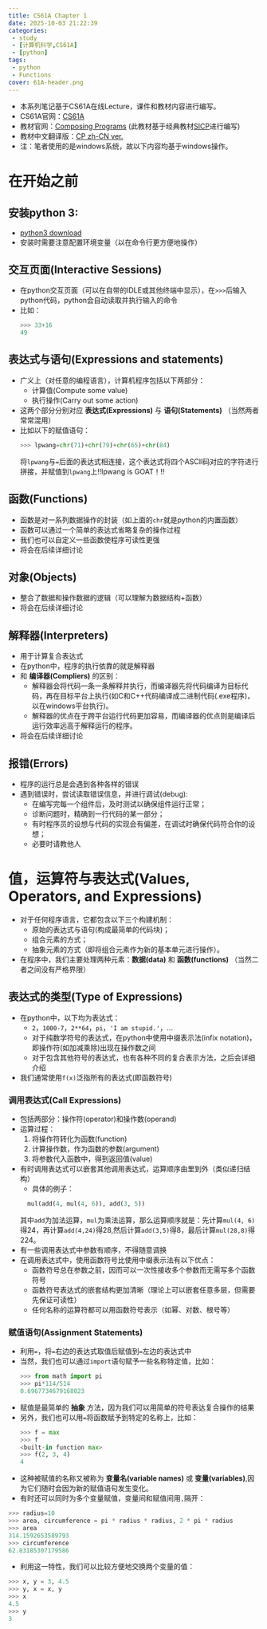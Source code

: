 ```yaml
---
title: CS61A Chapter 1
date: 2025-10-03 21:22:39
categories:
 - study
 - [计算机科学,CS61A]
 - [python] 
tags: 
 - python
 - Functions
cover: 61A-header.png
---
```

+ 本系列笔记基于CS61A在线Lecture，课件和教材内容进行编写。
+ CS61A官网：[CS61A](https://cs61a.org/)
+ 教材官网：[Composing Programs](https://www.composingprograms.com/) (此教材基于经典教材[SICP](https://mitp-content-server.mit.edu/books/content/sectbyfn/books_pres_0/6515/sicp.zip/index.html)进行编写)
+ 教材中文翻译版：[CP zh-CN ver.](https://composingprograms.netlify.app/)
+ 注：笔者使用的是windows系统，故以下内容均基于windows操作。

# 在开始之前
##  安装python 3:
   + [python3 download](https://www.python.org/downloads/)
   +  安装时需要注意配置环境变量（以在命令行更方便地操作）
##  交互页面(Interactive Sessions)
   +  在python交互页面（可以在自带的IDLE或其他终端中显示），在`>>>`后输入python代码，python会自动读取并执行输入的命令
   +  比如：
      ```python
      >>> 33+16
      49
      ```
## 表达式与语句(Expressions and statements)
+ 广义上（对任意的编程语言），计算机程序包括以下两部分：
  + 计算值(Compute some value)
  + 执行操作(Carry out some action)
+ 这两个部分分别对应 **表达式(Expressions)** 与 **语句(Statements)** （当然两者常常混用）
+ 比如以下的赋值语句：
  ```python
  >>> lpwang=chr(71)+chr(79)+chr(65)+chr(84)
  ```
  将`lpwang`与`=`后面的表达式相连接，这个表达式将四个ASCII码对应的字符进行拼接，并赋值到`lpwang`上!!lpwang is GOAT！!!
## 函数(Functions)
+ 函数是对一系列数据操作的封装（如上面的`chr`就是python的内置函数）
+ 函数可以通过一个简单的表达式省略复杂的操作过程
+ 我们也可以自定义一些函数使程序可读性更强
+ 将会在后续详细讨论
## 对象(Objects)
+ 整合了数据和操作数据的逻辑（可以理解为数据结构+函数）
+ 将会在后续详细讨论
## 解释器(Interpreters)
+ 用于计算复合表达式
+ 在python中，程序的执行依靠的就是解释器
+ 和 **编译器(Compliers)** 的区别：
  + 解释器会将代码一条一条解释并执行，而编译器先将代码编译为目标代码，再在目标平台上执行(如C和C++代码编译成二进制代码(.exe程序)，以在windows平台执行)。
  + 解释器的优点在于跨平台运行代码更加容易，而编译器的优点则是编译后运行效率远高于解释运行的程序。
+ 将会在后续详细讨论
## 报错(Errors)
+ 程序的运行总是会遇到各种各样的错误
+ 遇到错误时，尝试读取错误信息，并进行调试(debug):
  + 在编写完每一个组件后，及时测试以确保组件运行正常；
  + 诊断问题时，精确到一行代码的某一部分；
  + 有时程序员的设想与代码的实现会有偏差，在调试时确保代码符合你的设想；
  + 必要时请教他人
# 值，运算符与表达式(Values, Operators, and Expressions)
+ 对于任何程序语言，它都包含以下三个构建机制：
  + 原始的表达式与语句(构成最简单的代码块)；
  + 组合元素的方式；
  + 抽象元素的方式（即将组合元素作为新的基本单元进行操作）。
+ 在程序中，我们主要处理两种元素：**数据(data)** 和 **函数(functions)** （当然二者之间没有严格界限）
## 表达式的类型(Type of Expressions)
+ 在python中，以下均为表达式：
  + `2`，`1000-7`，`2**64`，`pi`，`'I am stupid.'`，...
  + 对于纯数学符号的表达式，在python中使用中缀表示法(infix notation)，即操作符(如加减乘除)出现在操作数之间
  + 对于包含其他符号的表达式，也有各种不同的复合表示方法，之后会详细介绍
+ 我们通常使用`f(x)`泛指所有的表达式(即函数符号)
### 调用表达式(Call Expressions)
+ 包括两部分：操作符(operator)和操作数(operand)
+ 运算过程：
  1. 将操作符转化为函数(function)
  2. 计算操作数，作为函数的参数(argument)
  3. 将参数代入函数中，得到返回值(value)
+ 有时调用表达式可以嵌套其他调用表达式，运算顺序由里到外（类似递归结构）
  + 具体的例子：
  ```python
    mul(add(4, mul(4, 6)), add(3, 5))
  ```
  其中`add`为加法运算，`mul`为乘法运算，那么运算顺序就是：先计算`mul(4, 6)`得24，再计算`add(4,24)`得28,然后计算`add(3,5)`得8，最后计算`mul(28,8)`得224。
+ 有一些调用表达式中参数有顺序，不得随意调换
+ 在调用表达式中，使用函数符号比使用中缀表示法有以下优点：
  + 函数符号总在参数之前，因而可以一次性接收多个参数而无需写多个函数符号
  + 函数符号表达式的嵌套结构更加清晰（理论上可以嵌套任意多层，但需要先保证可读性）
  + 任何名称的运算符都可以用函数符号表示（如幂、对数、根号等）
### 赋值语句(Assignment Statements)
+ 利用`=`，将`=`右边的表达式取值后赋值到`=`左边的表达式中
+ 当然，我们也可以通过`import`语句赋予一些名称特定值，比如：
  ```python
  >>> from math import pi
  >>> pi*114/514
  0.6967734679168023
  ```
+ 赋值是最简单的 **抽象** 方法，因为我们可以用简单的符号表达复合操作的结果
+ 另外，我们也可以用`=`将函数赋予到特定的名称上，比如：
  ```python
  >>> f = max
  >>> f
  <built-in function max>
  >>> f(2, 3, 4)
  4
  ```
+ 这种被赋值的名称又被称为 **变量名(variable names)** 或 **变量(variables)**,因为它们随时会因为新的赋值语句发生变化。
+ 有时还可以同时为多个变量赋值，变量间和赋值间用`,`隔开：
```python
>>> radius=10
>>> area, circumference = pi * radius * radius, 2 * pi * radius
>>> area
314.1592653589793
>>> circumference
62.83185307179586
```
+ 利用这一特性，我们可以比较方便地交换两个变量的值：
```python
>>> x, y = 3, 4.5
>>> y, x = x, y
>>> x
4.5
>>> y
3
```